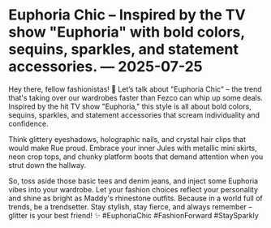 # Euphoria Chic – Inspired by the TV show "Euphoria" with bold colors, sequins, sparkles, and statement accessories. — 2025-07-25

Hey there, fellow fashionistas! 💫 Let’s talk about "Euphoria Chic" – the trend that's taking over our wardrobes faster than Fezco can whip up some deals. Inspired by the hit TV show "Euphoria," this style is all about bold colors, sequins, sparkles, and statement accessories that scream individuality and confidence.

Think glittery eyeshadows, holographic nails, and crystal hair clips that would make Rue proud. Embrace your inner Jules with metallic mini skirts, neon crop tops, and chunky platform boots that demand attention when you strut down the hallway.

So, toss aside those basic tees and denim jeans, and inject some Euphoria vibes into your wardrobe. Let your fashion choices reflect your personality and shine as bright as Maddy's rhinestone outfits. Because in a world full of trends, be a trendsetter. Stay stylish, stay fierce, and always remember – glitter is your best friend! ✨ #EuphoriaChic #FashionForward #StaySparkly